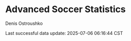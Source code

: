 # Advanced Soccer Statistics
Denis Ostroushko

<!-- gfm -->

Last successful data update: 2025-07-06 06:16:44 CST
